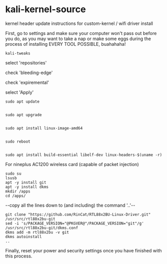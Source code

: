 # kali-kernel-source
kernel header update instructions for custom-kernel / wifi driver install

First, go to settings and make sure your computer won't pass out before you do, as you may want to take a nap or make some eggs during the process of installing EVERY TOOL POSSIBLE, buahahaha!


    kali-tweaks
select 'repositories'

check 'bleeding-edge'

check 'expiremental'

select 'Apply'

    sudo apt update


    sudo apt upgrade


    sudo apt install linux-image-amd64


    sudo reboot


    sudo apt install build-essential libelf-dev linux-headers-$(uname -r)


For nineplus AC1200 wireless card (capable of packet injection)


    sudo su
    lsusb
    apt -y install git
    apt -y install dkms
    mkdir /apps
    cd /apps/

--copy all the lines down to (and including) the command '..'-- 

    git clone "https://github.com/RinCat/RTL88x2BU-Linux-Driver.git" /usr/src/rtl88x2bu-git
    sed -i 's/PACKAGE_VERSION="@PKGVER@"/PACKAGE_VERSION="git"/g' /usr/src/rtl88x2bu-git/dkms.conf
    dkms add -m rtl88x2bu -v git
    dkms autoinstall
    ..


Finally, reset your power and security settings once you have finished with this process.